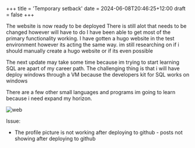 +++
title = 'Temporary setback'
date = 2024-06-08T20:46:25+12:00
draft = false
+++

The website is now ready to be deployed
There is still alot that needs to be changed however will have to do
I have been able to get most of the primary functionality working.
I have gotten a hugo website in the test environment however its acting the same way.
im still researching on if i should manually create a hugo website or if its even possible

The next update may take some time because im trying to start learning SQL are apart of my career path.
The challenging thing is that i will have deploy windows through a VM because the developers kit for SQL works on windows

There are a few other small languages and programs im going to learn because i need expand my horizon.

![web](web.png)

Issue:
- The profile picture is not working after deploying to github - posts not showing after deploying to github
